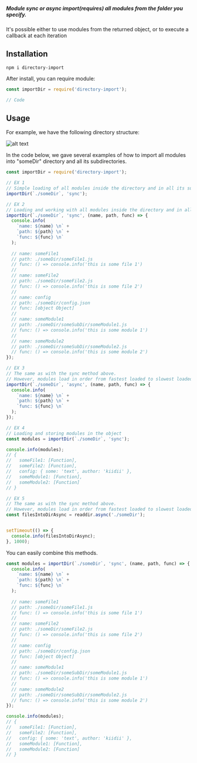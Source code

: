 ##### Module sync or async import(requires) all modules from the folder you specify.
It's possible either to use modules from the returned object, or to execute a callback at each iteration

## Installation
```
npm i directory-import
```
After install, you can require module:
```javascript
const importDir = require('directory-import');

// Code
```

## Usage
For example, we have the following directory structure:

![alt text](https://cdn.discordapp.com/attachments/413313254354583557/605707107592830976/unknown.png)

In the code below, we gave several examples of how to import all modules into "someDir" directory and all its subdirectories.
```javascript
const importDir = require('directory-import');

// EX 1
// Simple loading of all modules inside the directory and in all its subdirectories
importDir(`./someDir`, 'sync');

// EX 2
// Loading and working with all modules inside the directory and in all its subdirectories
importDir(`./someDir`, 'sync', (name, path, func) => {
  console.info(
    `name: ${name} \n` +
    `path: ${path} \n` +
    `func: ${func} \n`
  );
  
  // name: someFile1
  // path: ./someDir/someFile1.js
  // func: () => console.info('this is some file 1')
  //
  // name: someFile2
  // path: ./someDir/someFile2.js
  // func: () => console.info('this is some file 2')
  //
  // name: config
  // path: ./someDir/config.json
  // func: [object Object]
  //
  // name: someModule1
  // path: ./someDir/someSubDir/someModule1.js
  // func: () => console.info('this is some module 1')
  //
  // name: someModule2
  // path: ./someDir/someSubDir/someModule2.js
  // func: () => console.info('this is some module 2')
});

// EX 3
// The same as with the sync method above. 
// However, modules load in order from fastest loaded to slowest loaded
importDir(`./someDir`, 'async', (name, path, func) => {
  console.info(
    `name: ${name} \n` +
    `path: ${path} \n` +
    `func: ${func} \n`
  );
});

// EX 4
// Loading and storing modules in the object
const modules = importDir(`./someDir`, 'sync');

console.info(modules);
// { 
//   someFile1: [Function],
//   someFile2: [Function],
//   config: { some: 'text', author: 'kiidii' },
//   someModule1: [Function],
//   someModule2: [Function]
// }

// EX 5
// The same as with the sync method above. 
// However, modules load in order from fastest loaded to slowest loaded
const filesIntoDirAsync = readdir.async('./someDir');


setTimeout(() => {
  console.info(filesIntoDirAsync);
}, 1000);
```
You can easily combine this methods.
```javascript
const modules = importDir(`./someDir`, 'sync', (name, path, func) => {
  console.info(
    `name: ${name} \n` +
    `path: ${path} \n` +
    `func: ${func} \n`
  );
  
  // name: someFile1
  // path: ./someDir/someFile1.js
  // func: () => console.info('this is some file 1')
  //
  // name: someFile2
  // path: ./someDir/someFile2.js
  // func: () => console.info('this is some file 2')
  //
  // name: config
  // path: ./someDir/config.json
  // func: [object Object]
  //
  // name: someModule1
  // path: ./someDir/someSubDir/someModule1.js
  // func: () => console.info('this is some module 1')
  //
  // name: someModule2
  // path: ./someDir/someSubDir/someModule2.js
  // func: () => console.info('this is some module 2')
});

console.info(modules);
// { 
//   someFile1: [Function],
//   someFile2: [Function],
//   config: { some: 'text', author: 'kiidii' },
//   someModule1: [Function],
//   someModule2: [Function]
// }
```